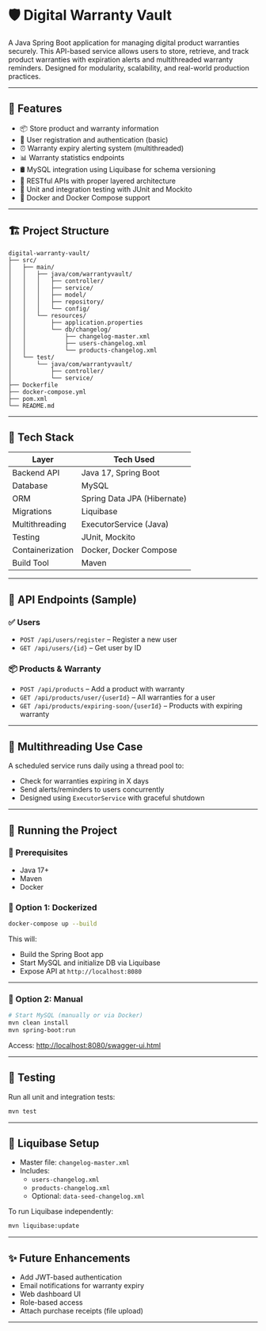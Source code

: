 
# 🛡️ Digital Warranty Vault

A Java Spring Boot application for managing digital product warranties securely. This API-based service allows users to store, retrieve, and track product warranties with expiration alerts and multithreaded warranty reminders. Designed for modularity, scalability, and real-world production practices.

---

## 🧠 Features

- 📦 Store product and warranty information
- 👤 User registration and authentication (basic)
- ⏰ Warranty expiry alerting system (multithreaded)
- 📊 Warranty statistics endpoints
- 🛢️ MySQL integration using Liquibase for schema versioning
- 🚀 RESTful APIs with proper layered architecture
- 🧪 Unit and integration testing with JUnit and Mockito
- 🐳 Docker and Docker Compose support

---

## 🏗️ Project Structure

```
digital-warranty-vault/
├── src/
│   ├── main/
│   │   ├── java/com/warrantyvault/
│   │   │   ├── controller/
│   │   │   ├── service/
│   │   │   ├── model/
│   │   │   ├── repository/
│   │   │   └── config/
│   │   └── resources/
│   │       ├── application.properties
│   │       └── db/changelog/
│   │           ├── changelog-master.xml
│   │           ├── users-changelog.xml
│   │           └── products-changelog.xml
│   └── test/
│       └── java/com/warrantyvault/
│           ├── controller/
│           └── service/
├── Dockerfile
├── docker-compose.yml
├── pom.xml
└── README.md
```

---

## 🔧 Tech Stack

| Layer        | Tech Used                       |
|--------------|---------------------------------|
| Backend API  | Java 17, Spring Boot            |
| Database     | MySQL                           |
| ORM          | Spring Data JPA (Hibernate)     |
| Migrations   | Liquibase                       |
| Multithreading | ExecutorService (Java)       |
| Testing      | JUnit, Mockito                  |
| Containerization | Docker, Docker Compose     |
| Build Tool   | Maven                           |

---

## 🧪 API Endpoints (Sample)

### ✅ Users

- `POST /api/users/register` – Register a new user
- `GET /api/users/{id}` – Get user by ID

### 📦 Products & Warranty

- `POST /api/products` – Add a product with warranty
- `GET /api/products/user/{userId}` – All warranties for a user
- `GET /api/products/expiring-soon/{userId}` – Products with expiring warranty

---

## 🧠 Multithreading Use Case

A scheduled service runs daily using a thread pool to:
- Check for warranties expiring in X days
- Send alerts/reminders to users concurrently
- Designed using `ExecutorService` with graceful shutdown

---

## 🚀 Running the Project

### 📌 Prerequisites

- Java 17+
- Maven
- Docker

### 🐳 Option 1: Dockerized

```bash
docker-compose up --build
```

This will:
- Build the Spring Boot app
- Start MySQL and initialize DB via Liquibase
- Expose API at `http://localhost:8080`

---

### 🔧 Option 2: Manual

```bash
# Start MySQL (manually or via Docker)
mvn clean install
mvn spring-boot:run
```

Access: [http://localhost:8080/swagger-ui.html](http://localhost:8080/swagger-ui.html)

---

## 🧪 Testing

Run all unit and integration tests:

```bash
mvn test
```

---

## 📂 Liquibase Setup

- Master file: `changelog-master.xml`
- Includes:
  - `users-changelog.xml`
  - `products-changelog.xml`
  - Optional: `data-seed-changelog.xml`

To run Liquibase independently:

```bash
mvn liquibase:update
```

---

## ✨ Future Enhancements

- Add JWT-based authentication
- Email notifications for warranty expiry
- Web dashboard UI
- Role-based access
- Attach purchase receipts (file upload)

---
